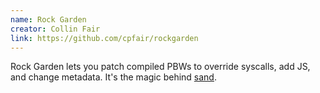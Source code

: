 ```yaml
---
name: Rock Garden
creator: Collin Fair
link: https://github.com/cpfair/rockgarden
---
```


Rock Garden lets you patch compiled PBWs to override syscalls, add JS, and change metadata. It's the magic behind [sand](http://sand.cpfx.ca).
